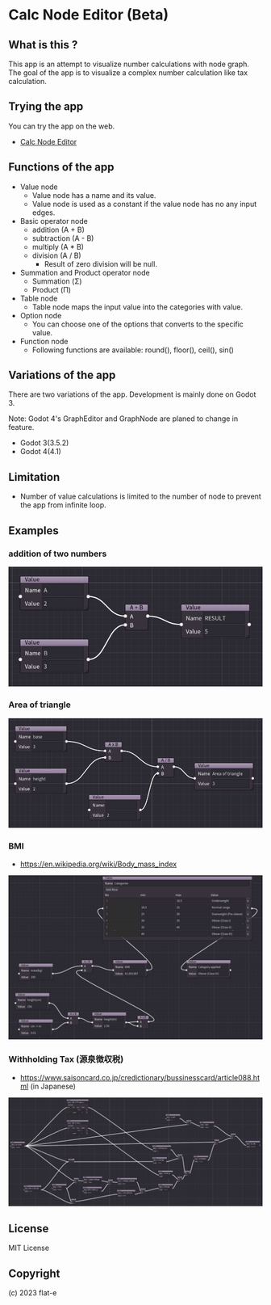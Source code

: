 # Calc Node Editor (Beta)

## What is this ?

This app is an attempt to visualize number calculations with node graph.
The goal of the app is to visualize a complex number calculation like tax calculation.

## Trying the app

You can try the app on the web.

- <a href="https://hrk4649.github.io/calc_node_editor/godot3/index.html" target="_blank">Calc Node Editor</a>

## Functions of the app

- Value node
  - Value node has a name and its value.
  - Value node is used as a constant if the value node has no any input edges.
- Basic operator node
  - addition (A + B)
  - subtraction (A - B)
  - multiply (A * B)
  - division (A / B)
    - Result of zero division will be null. 
- Summation and Product operator node
  - Summation (Σ)
  - Product (Π)
- Table node
  - Table node maps the input value into the categories with value.
- Option node
  - You can choose one of the options that converts to the specific value.
- Function node
  - Following functions are available: round(), floor(), ceil(), sin()

## Variations of the app

There are two variations of the app.
Development is mainly done on Godot 3.

Note: Godot 4's GraphEditor and GraphNode are planed to change in feature.

- Godot 3(3.5.2)
- Godot 4(4.1)

## Limitation

- Number of value calculations is limited to the number of node to prevent the app from infinite loop.

## Examples

### addition of two numbers

![Addition of two numbers](./images/example_add.png)

### Area of triangle

![Area of triangle](./images/example_area_triangle.png)

### BMI 

- https://en.wikipedia.org/wiki/Body_mass_index

![BMI](./images/example_bmi.png)

### Withholding Tax (源泉徴収税)

- https://www.saisoncard.co.jp/credictionary/bussinesscard/article088.html (in Japanese)

![BMI](./images/example_withholding_tax.png)


## License

MIT License

## Copyright

(c) 2023 flat-e